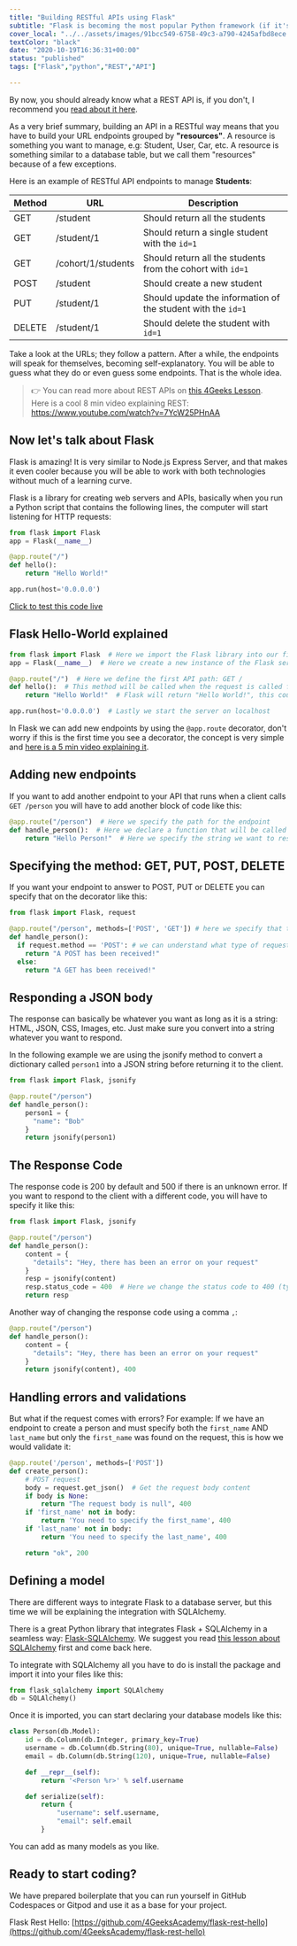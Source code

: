 ```yaml
---
title: "Building RESTful APIs using Flask"
subtitle: "Flask is becoming the most popular Python framework (if it's not already). Learn how to build RESTful APIs the REST way"
cover_local: "../../assets/images/91bcc549-6758-49c3-a790-4245afbd8ece.png"
textColor: "black"
date: "2020-10-19T16:36:31+00:00"
status: "published"
tags: ["Flask","python","REST","API"]

---
```


By now, you should already know what a REST API is, if you don't, I recommend you [read about it here](http://content.breatheco.de/lesson/understanding-rest-apis).

As a very brief summary, building an API in a RESTful way means that you have to build your URL endpoints grouped by **"resources"**. A resource is something you want to manage, e.g: Student, User, Car, etc. A resource is something similar to a database table, but we call them "resources" because of a few exceptions.

Here is an example of RESTful API endpoints to manage **Students**:

| Method | URL | Description |
| ------ | --- | ----------- |
| GET    | /student | Should return all the students |
| GET    | /student/1 | Should return a single student with the `id=1` |
| GET    | /cohort/1/students | Should return all the students from the cohort with `id=1` |
| POST   | /student | Should create a new student |
| PUT    | /student/1 | Should update the information of the student with the `id=1` |
| DELETE | /student/1 | Should delete the student with `id=1` |

Take a look at the URLs; they follow a pattern. After a while, the endpoints will speak for themselves, becoming self-explanatory. You will be able to guess what they do or even guess some endpoints. That is the whole idea.

> 👉 You can read more about REST APIs on [this 4Geeks Lesson](http://content.breatheco.de/lesson/understanding-rest-apis).<br /> Here is a cool 8 min video explaining REST: https://www.youtube.com/watch?v=7YcW25PHnAA

## Now let's talk about Flask

Flask is amazing! It is very similar to Node.js Express Server, and that makes it even cooler because you will be able to work with both technologies without much of a learning curve.

Flask is a library for creating web servers and APIs, basically when you run a Python script that contains the following lines, the computer will start listening for HTTP requests:

```python
from flask import Flask
app = Flask(__name__)

@app.route("/")
def hello():
    return "Hello World!"

app.run(host='0.0.0.0')
```

[Click to test this code live](https://repl.it/@4GeeksAcademy/Flask-Hello-World)


## Flask Hello-World explained

```python
from flask import Flask  # Here we import the Flask library into our file
app = Flask(__name__)  # Here we create a new instance of the Flask server

@app.route("/")  # Here we define the first API path: GET /
def hello():  # This method will be called when the request is called from any client
    return "Hello World!"  # Flask will return "Hello World!", this could be an HTML string or a JSON string

app.run(host='0.0.0.0')  # Lastly we start the server on localhost
```

In Flask we can add new endpoints by using the `@app.route` decorator, don't worry if this is the first time you see a decorator, the concept is very simple and [here is a 5 min video explaining it](https://www.youtube.com/watch?v=7ipNLN9y-nc).

## Adding new endpoints

If you want to add another endpoint to your API that runs when a client calls `GET /person` you will have to add another block of code like this:

```python
@app.route("/person")  # Here we specify the path for the endpoint
def handle_person():  # Here we declare a function that will be called when a request is made to that URL
    return "Hello Person!"  # Here we specify the string we want to respond to the client
```

## Specifying the method: GET, PUT, POST, DELETE

If you want your endpoint to answer to POST, PUT or DELETE you can specify that on the decorator like this:

```python
from flask import Flask, request

@app.route("/person", methods=['POST', 'GET']) # here we specify that this endpoint accepts POST and GET requests
def handle_person():
  if request.method == 'POST': # we can understand what type of request we are handling using a conditional
    return "A POST has been received!"
  else:
    return "A GET has been received!"
```

## Responding a JSON body

The response can basically be whatever you want as long as it is a string: HTML, JSON, CSS, Images, etc. Just make sure you convert into a string whatever you want to respond.

In the following example we are using the jsonify method to convert a dictionary called `person1` into a JSON string before returning it to the client.

```python
from flask import Flask, jsonify

@app.route("/person")
def handle_person():
    person1 = {
      "name": "Bob"
    }
    return jsonify(person1)
```

## The Response Code

The response code is 200 by default and 500 if there is an unknown error. If you want to respond to the client with a different code, you will have to specify it like this:

```python
from flask import Flask, jsonify

@app.route("/person")
def handle_person():
    content = {
      "details": "Hey, there has been an error on your request"
    }
    resp = jsonify(content)
    resp.status_code = 400  # Here we change the status code to 400 (typical code for request errors)
    return resp
```

Another way of changing the response code using a comma `,`:

```python
@app.route("/person")
def handle_person():
    content = {
      "details": "Hey, there has been an error on your request"
    }
    return jsonify(content), 400
```

## Handling errors and validations

But what if the request comes with errors? For example: If we have an endpoint to create a person and must specify both the `first_name` AND `last_name` but only the `first_name` was found on the request, this is how we would validate it:

```python
@app.route('/person', methods=['POST'])
def create_person():
    # POST request
    body = request.get_json()  # Get the request body content
    if body is None:
        return "The request body is null", 400
    if 'first_name' not in body:
        return 'You need to specify the first_name', 400
    if 'last_name' not in body:
        return 'You need to specify the last_name', 400

    return "ok", 200
```

## Defining a model

There are different ways to integrate Flask to a database server, but this time we will be explaining the integration with SQLAlchemy.

There is a great Python library that integrates Flask + SQLAlchemy in a seamless way: [Flask-SQLAlchemy](https://github.com/pallets/flask-sqlalchemy). We suggest you read [this lesson about SQLAlchemy](https://content.breatheco.de/lesson/everything-you-need-to-start-using-sqlalchemy) first and come back here.

To integrate with SQLAlchemy all you have to do is install the package and import it into your files like this:

```python
from flask_sqlalchemy import SQLAlchemy
db = SQLAlchemy()
```

Once it is imported, you can start declaring your database models like this:

```python
class Person(db.Model):
    id = db.Column(db.Integer, primary_key=True)
    username = db.Column(db.String(80), unique=True, nullable=False)
    email = db.Column(db.String(120), unique=True, nullable=False)

    def __repr__(self):
        return '<Person %r>' % self.username

    def serialize(self):
        return {
            "username": self.username,
            "email": self.email
        }
```

You can add as many models as you like.

## Ready to start coding?

We have prepared boilerplate that you can run yourself in GitHub Codespaces or Gitpod and use it as a base for your project.

Flask Rest Hello: [https://github.com/4GeeksAcademy/flask-rest-hello](https://github.com/4GeeksAcademy/flask-rest-hello)
